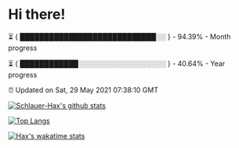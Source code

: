 # Hi there!

⏳ { ████████████████████████████░░ } - 94.39% - Month progress

⏳ { ████████████░░░░░░░░░░░░░░░░░░ } - 40.64% - Year progress

⏰ Updated on Sat, 29 May 2021 07:38:10 GMT


[![Schlauer-Hax's github stats](https://github-readme-stats.vercel.app/api?username=Schlauer-Hax&show_icons=true&theme=dark&count_private=true)](https://github.com/Schlauer-Hax)


[![Top Langs](https://github-readme-stats.vercel.app/api/top-langs/?username=Schlauer-Hax&layout=compact&theme=dark)](https://github.com/Schlauer-Hax?tab=repositories)


[![Hax's wakatime stats](https://github-readme-stats.vercel.app/api/wakatime?username=Hax&theme=dark)](https://wakatime.com/@Hax)

